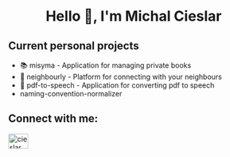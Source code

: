 <h1 align="center">Hello 👋, I'm Michal Cieslar</h1>

<h2>Current personal projects</h3>
<ul>
  <li>📚 misyma - Application for managing private books</li>
  <li>🏡 neighbourly - Platform for connecting with your neighbours</li>
  <li>📖 pdf-to-speech - Application for converting pdf to speech</li>
  <li>naming-convention-normalizer</li>
</ul>

<h2>Connect with me:</h3>
<a href="https://www.linkedin.com/in/cieslarmichal" target="blank">
  <img align="center" src="https://raw.githubusercontent.com/rahuldkjain/github-profile-readme-generator/master/src/images/icons/Social/linked-in-alt.svg" alt="cieslarmichal" height="30" width="40" />
</a>

